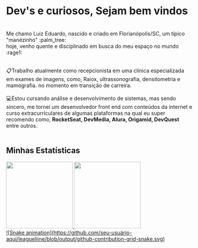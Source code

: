 <h1>Dev's e curiosos, Sejam bem vindos</h1><br>
Me chamo Luiz Eduardo, nascido e criado em Florianópolis/SC, um típico "manézinho" :palm_tree:<br>
hoje, venho quente e disciplinado em busca do meu espaço no mundo :rage1: <br> <br>

:clipboard:Trabalho atualmente como recepcionista em uma clínica especializada em exames de imagens, como, Raiox, ultrassonografia, densitometria e mamografia. no momento em transição de carreira. <br><br>
:computer:Estou cursando análise e desenvolvimento de sistemas, mas sendo sincero, me tornei um desenvolvedor front end com conteúdos da internet e curso extracurrículares de algumas plataformas na qual eu super recomendo como, <strong>RocketSeat, DevMedia, Alura, Origamid, DevQuest </strong> entre outros.<br><br>

<!--gif aqui--!>

 <h2>Minhas Estatísticas</h2>

<div>
<a href="https://github.com/seu-usuário-aqui">
<img height="180em" src="https://github-readme-stats.vercel.app/api/top-langs/?username=leagueliine&layout=compact&langs_count=7&theme=dracula"/>
<img height="180em" src="https://github-readme-stats.vercel.app/api?username=leagueliine&show_icons=true&theme=dracula&include_all_commits=true&count_private=true"/>
</div>

<!--Codigo da cobrinha abaixo--!>
![Snake animation](https://github.com/seu-usuário-aqui/leagueliine/blob/output/github-contribution-grid-snake.svg)

